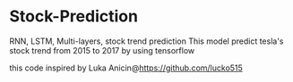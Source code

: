 # Stock-Prediction
RNN, LSTM, Multi-layers, stock trend prediction
This model predict tesla's stock trend from 2015 to 2017 by using tensorflow

this code inspired by Luka Anicin@https://github.com/lucko515
